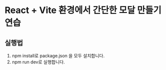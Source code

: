 # React + Vite 환경에서 간단한 모달 만들기 연습

## 실행법
1. npm install로 package.json 을 모두 설치합니다.
2. npm run dev로 실행합니다.

